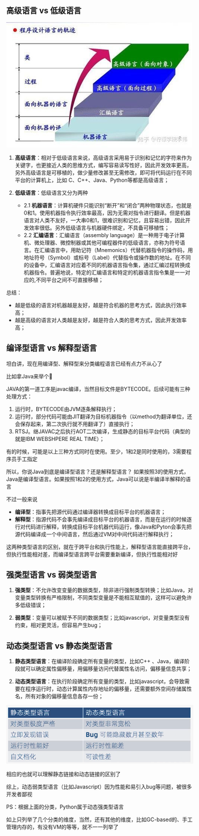 
## **高级语言 vs 低级语言**

![高级语言和低级语言](https://github.com/xiaoyuge/Tech-Notes/blob/main/%E7%BC%96%E7%A8%8B%E8%AF%AD%E8%A8%80/resources/%E9%AB%98%E7%BA%A7%E8%AF%AD%E8%A8%80%E5%92%8C%E4%BD%8E%E7%BA%A7%E8%AF%AD%E8%A8%80.jpeg)

1. **高级语言**：相对于低级语言来说，高级语言采用易于识别和记忆的字符来作为关键字，也更接近人类的思维方式，编写容易读写性好，因此开发效率更高，另外高级语言是可移植的，做少量修改甚至无需修改，即可将代码运行在不同平台的计算机上，比如 C、C++、Java、Python等都是高级语言；

2. **低级语言**：低级语言又分为两种
    - 2.1 **机器语言**：计算机硬件只能识别“断开”和“闭合”两种物理状态，也就是0和1。使用机器指令执行效率最高，因为无需对指令进行翻译。但是机器语言对人类不友好，一大串0和1，很难识别和记忆，且容易出错，因此开发效率很低。另外低级语言与机器硬件绑定，不具备可移植性；
    - 2.2 **汇编语言**：汇编语言（assembly language）是一种用于电子计算机、微处理器、微控制器或其他可编程器件的低级语言，亦称为符号语言。在汇编语言中，用助记符（Mnemonics）代替机器指令的操作码，用地址符号（Symbol）或标号（Label）代替指令或操作数的地址。在不同的设备中，汇编语言对应着不同的机器语言指令集，通过汇编过程转换成机器指令。普遍地说，特定的汇编语言和特定的机器语言指令集是一一对应的,不同平台之间不可直接移植；

总结：

- 越是低级的语言对机器越是友好，越是符合机器的思考方式，因此执行效率高；
- 越是高级的语言对人类越是友好，越是符合人类的思考方式，因此开发效率高；

## **编译型语言 vs 解释型语言**

坦白讲，现在用编译型、解释型来分类编程语言已经有点力不从心了

比如拿Java来举个🌰

JAVA的第一道工序是javac编译，当然目标文件是BYTECODE。后续可能有三种处理方式：

1. 运行时，BYTECODE由JVM逐条解释执行；
2. 运行时，部分代码可能由JIT翻译为目标机器指令（以method为翻译单位，还会保存起来，第二次执行就不用翻译了）直接执行；
3. RTSJ。继JAVAC之后执行AOT二次编译，生成静态的目标平台代码（典型的就是IBM WEBSHPERE REAL TIME）；

有的时候，可能是以上三种方式同时在使用。至少，1和2是同时使用的，3需要程序员手工指定

所以，你说Java到底是编译型语言？还是解释型语言？
如果按照3的使用方式，Java是编译型语言。如果按照1和2的使用方式，Java可以说是半编译半解释的语言

不过一般来说

- **编译型**：指事先把源代码通过编译器转换成目标平台的机器语言；
- **解释型**：指源代码不会事先编译成目标平台的机器语言，而是在运行的时候逐行对代码进行解释，转换成目标平台机器代码运行，像Java和Pyton会事先把源代码编译成一个中间语言，然后通过VM对中间代码进行解释执行；

这两种类型语言的区别，就在于跨平台和执行性能上，解释型语言能直接跨平台，但执行性能相对差，而编译型语言跨平台需要重新编译，但执行性能相对好

## **强类型语言 vs 弱类型语言**

1. **强类型**：不允许改变变量的数据类型，除非进行强制类型转换；比如Java，对变量类型转换有严格限制，不同类型变量是不能相互赋值的，这样可以避免许多低级错误；

2. **弱类型**：变量可以被赋予不同的数据类型；比如javascript，对变量类型没有约束，相对更灵活，但容易产生bug；

## **动态类型语言 vs 静态类型语言**

1. **静态类型语言**：在编译阶段确定所有变量的类型，比如C++ 、Java，编译阶段就可以确定属性偏移量，用偏移量访问代替属性名访问，偏移量信息共享；

2. **动态类型语言**：在执行阶段确定所有变量的类型，比如javascript，会导致需要在程序运行时，动态计算属性内存地址的偏移量，还需要额外空间存储属性名，所有对象的偏移量信息各存一份；

![静态类型语言和动态类型语言对比](https://github.com/xiaoyuge/Tech-Notes/blob/main/%E7%BC%96%E7%A8%8B%E8%AF%AD%E8%A8%80/resources/%E9%9D%99%E6%80%81%E7%B1%BB%E5%9E%8B%E8%AF%AD%E8%A8%80%E5%92%8C%E5%8A%A8%E6%80%81%E7%B1%BB%E5%9E%8B%E8%AF%AD%E8%A8%80%E5%AF%B9%E6%AF%94.png)

相应的也就可以理解静态链接和动态链接的区别了

综上，动态弱类型语言（比如Javascript）因为性能和易引入bug等问题，被很多开发者鄙视

PS：根据上面的分类，Python属于动态强类型语言

如上只列举了几个分类的维度，当然，还有其他的维度，比如GC-based的、手工管理内存的，有没有VM的等等，就不一一列举了
